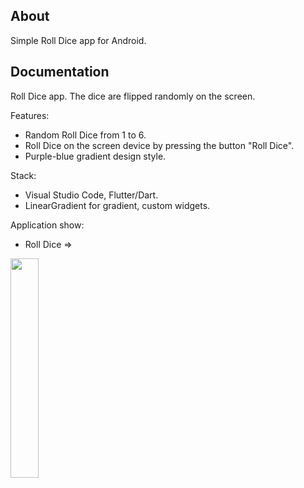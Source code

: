 ## About

Simple Roll Dice app for Android. 

## Documentation

Roll Dice app. The dice are flipped randomly on the screen.

Features:
- Random Roll Dice from 1 to 6.
- Roll Dice on the screen device by pressing the button "Roll Dice".
- Purple-blue gradient design style.

Stack:

- Visual Studio Code, Flutter/Dart. 
- LinearGradient for gradient, custom widgets. 

Application show:

- Roll Dice =>

<img src="https://github.com/ERumor/roll_dice_app/assets/57027295/3ad6edd9-a3a8-497e-9116-91e1932e14d0" width=30% height=30%/>

